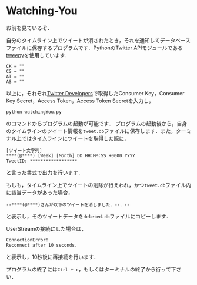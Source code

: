 # Watching-You
お前を見ているぞ．

自分のタイムライン上でツイートが消されたとき，それを通知してデータベースファイルに保存するプログラムです．PythonのTwitter APIモジュールである[tweepy](https://github.com/tweepy/tweepy)を使用しています．

```
CK = ""
CS = ""
AT = ""
AS = ""
```
以上に，それぞれ[Twitter Developers](https://dev.twitter.com/)で取得したConsumer Key，Consumer Key Secret，Access Token，Access Token Secretを入力し，
```
python watchingYou.py
```
のコマンドからプログラムの起動が可能です．
プログラムの起動後から，自身のタイムラインのツイート情報を`tweet.db`ファイルに保存します．また，ターミナル上ではタイムラインにツイートを取得した際に，
```
[ツイート文字列]
****(@****) [Week] [Month] DD HH:MM:SS +0000 YYYY
TweetID: ******************
```
と言った書式で出力を行います．

もしも，タイムライン上でツイートの削除が行えわれ，かつ`tweet.db`ファイル内に該当データがあった場合，
```
--****(@****)さんが以下のツイートを消しました．--．--
```
と表示し，そのツイートデータを`deleted.db`ファイルにコピーします．

UserStreamの接続にした場合は，
```
ConnectionError!
Reconnect after 10 seconds.
```
と表示し，10秒後に再接続を行います．

プログラムの終了には`Ctrl + c`，もしくはターミナルの終了から行って下さい．

